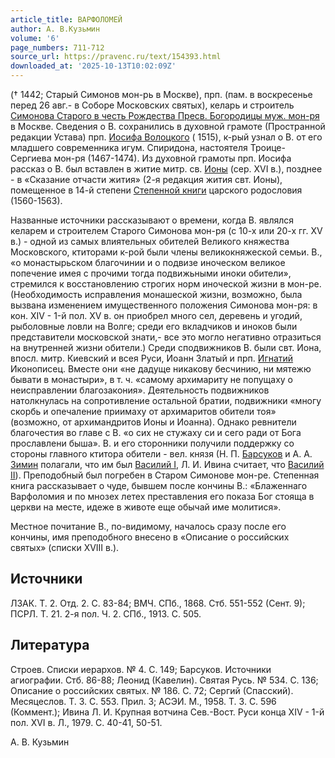 ```yaml
---
article_title: ВАРФОЛОМЕЙ
author: А. В.Кузьмин
volume: '6'
page_numbers: 711-712
source_url: https://pravenc.ru/text/154393.html
downloaded_at: '2025-10-13T10:02:09Z'
---
```


(† 1442; Старый Симонов мон-рь в Москве), прп. (пам. в воскресенье перед 26 авг.- в Соборе Московских святых), келарь и строитель [Симонова Старого в честь Рождества Пресв. Богородицы муж. мон-ря](<https://pravenc.ru/text/Симонова Старого в честь Рождества Пресв  Богородицы муж  мон-ря.html>) в Москве. Сведения о В. сохранились в духовной грамоте (Пространной редакции Устава) прп. [Иосифа Волоцкого](https://pravenc.ru/text/Иосиф.html) ( 1515), к-рый узнал о В. от его младшего современника игум. Спиридона, настоятеля Троице-Сергиева мон-ря (1467-1474). Из духовной грамоты прп. Иосифа рассказ о В. был вставлен в житие митр. св. [Ионы](https://pravenc.ru/text/Иона.html) (сер. XVI в.), позднее - в «Сказание отчасти жития» (2-я редакция жития свт. Ионы), помещенное в 14-й степени [Степенной книги](<https://pravenc.ru/text/Степенной книги.html>) царского родословия (1560-1563).

Названные источники рассказывают о времени, когда В. являлся келарем и строителем Старого Симонова мон-ря (с 10-х или 20-х гг. XV в.) - одной из самых влиятельных обителей Великого княжества Московского, ктиторами к-рой были члены великокняжеской семьи. В., «о монастырьском благочинии и о подвизе иноческом великое попечение имея с прочими тогда подвижьными иноки обители», стремился к восстановлению строгих норм иноческой жизни в мон-ре. (Необходимость исправления монашеской жизни, возможно, была вызвана изменением имущественного положения Симонова мон-ря: в кон. XIV - 1-й пол. XV в. он приобрел много сел, деревень и угодий, рыболовные ловли на Волге; среди его вкладчиков и иноков были представители московской знати,- все это могло негативно отразиться на внутренней жизни обители.) Среди сподвижников В. были свт. Иона, впосл. митр. Киевский и всея Руси, Иоанн Златый и прп. [Игнатий](https://pravenc.ru/text/Игнатий.html) Иконописец. Вместе они «не дадуще никакову бесчинию, ни мятежю бывати в монастыри», в т. ч. «самому архимариту не попущаху о неисправлении благозакония». Деятельность подвижников натолкнулась на сопротивление остальной братии, подвижники «многу скорбь и опечаление приимаху от архимаритов обители тоя» (возможно, от архимандритов Ионы и Иоанна). Однако ревнители благочестия во главе с В. «о сих не стужаху си и сего ради от Бога прославлени быша». В. и его сторонники получили поддержку со стороны главного ктитора обители - вел. князя (Н. П. [Барсуков](https://pravenc.ru/text/Барсуков.html) и А. А. [Зимин](https://pravenc.ru/text/Зимин.html) полагали, что им был [Василий I](<https://pravenc.ru/text/Василий I.html>), Л. И. Ивина считает, что [Василий II](<https://pravenc.ru/text/Василий II.html>)). Преподобный был погребен в Старом Симонове мон-ре. Степенная книга рассказывает о чуде, бывшем после кончины В.: «Блаженнаго Варфоломия и по мнозех летех преставления его показа Бог стояща в церкви на месте, идеже в животе еще обычай име молитися».

Местное почитание В., по-видимому, началось сразу после его кончины, имя преподобного внесено в «Описание о российских святых» (списки XVIII в.).

## Источники

ЛЗАК. Т. 2. Отд. 2. С. 83-84; ВМЧ. СПб., 1868. Стб. 551-552 (Сент. 9); ПСРЛ. Т. 21. 2-я пол. Ч. 2. СПб., 1913. С. 505.

## Литература

Строев. Списки иерархов. № 4. С. 149; Барсуков. Источники агиографии. Стб. 86-88; Леонид (Кавелин). Святая Русь. № 534. С. 136; Описание о российских святых. № 186. С. 72; Сергий (Спасский). Месяцеслов. Т. 3. С. 553. Прил. 3; АСЭИ. М., 1958. Т. 3. С. 596 (Коммент.); Ивина Л. И. Крупная вотчина Сев.-Вост. Руси конца XIV - 1-й пол. XVI в. Л., 1979. С. 40-41, 50-51.

А. В.  Кузьмин
